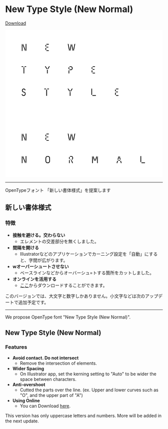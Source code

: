# New Type Style (New Normal)

[Download](https://github.com/dainippon-type/NewTypeStyle/releases)

![NewTypeStyle](NewTypeStyle.png)

---

OpenTypeフォント 「新しい書体様式」を提案します

## 新しい書体様式

### 特徴
 - **接触を避ける。交わらない**
   - エレメントの交差部分を無くしました。
 - **間隔を開ける**
   - Illustratorなどのアプリケーションでカーニング設定を「自動」にすると、字間が広がります。
 - **wオーバーシュートさせない**
   - ベースラインなどからオーバーシュ=トする箇所をカットしました。
 - **オンラインを活用する**
   - [ここ](https://github.com/dainippon-type/NewTypeStyle/releases)からダウンロードすることができます。

このバージョンでは、大文字と数字しかありません。小文字などは次のアップデートで追加予定です。

---

We propose OpenType font "New Type Style (New Normal)".

## New Type Style (New Normal)

### Features
 - **Avoid contact. Do not intersect**
   - Remove the intersection of elements.
 - **Wider Spacing**
   - On Illustrator app, set the kerning setting to "Auto" to be wider the space between characters.
 - **Anti-overshoot**
   - Cutted the parts over the line. (ex. Upper and lower curves such as "O", and the upper part of "A")
 - **Using Online**
   - You can Download [here](https://github.com/dainippon-type/NewTypeStyle/releases).

This version has only uppercase letters and numbers. More will be added in the next update.
